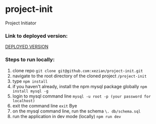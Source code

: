 # project-init
Project Initiator

### Link to deployed version: 

[DEPLOYED VERSION](https://serene-castle-95327.herokuapp.com/)

### Steps to run locally:

1. clone repo `git clone git@github.com:xezian/project-init.git` 
2. navigate to the root directory of the cloned project `/project-init`
3. type `npm install`
4. if you haven't already, install the npm mysql package globally `npm install mysql -g`
5. login to mysql command line `mysql -u root -p (your password for localhost)`
6. exit the command line `exit` Bye
7. on the mysql command line, run the schema `\. db/schema.sql`
8. run the application in dev mode (locally) `npm run dev`